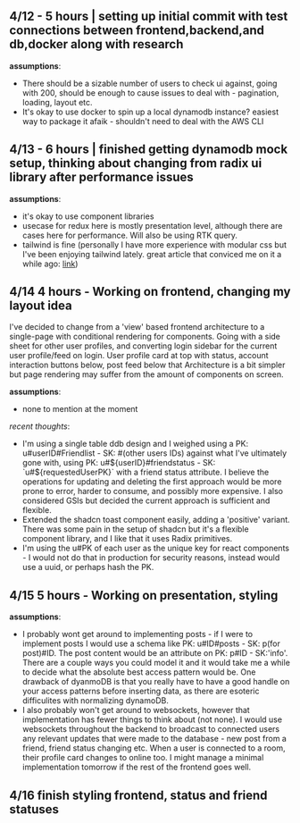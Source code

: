 ## 4/12 - 5 hours | setting up initial commit with test connections between frontend,backend,and db,docker along with research

**assumptions**:

- There should be a sizable number of users to check ui against, going with 200, should be enough to cause issues to deal with - pagination, loading, layout etc.
- It's okay to use docker to spin up a local dynamodb instance? easiest way to package it afaik - shouldn't need to deal with the AWS CLI

## 4/13 - 6 hours | finished getting dynamodb mock setup, thinking about changing from radix ui library after performance issues

**assumptions**:

- it's okay to use component libraries
- usecase for redux here is mostly presentation level, although there are cases here for performance. Will also be using RTK query.
- tailwind is fine (personally I have more experience with modular css but I've been enjoying tailwind lately. great article that conviced me on it a while ago: [link](https://adamwathan.me/css-utility-classes-and-separation-of-concerns/))

## 4/14 4 hours - Working on frontend, changing my layout idea

I've decided to change from a 'view' based frontend architecture to a single-page with conditional rendering for components.
Going with a side sheet for other user profiles, and converting login sidebar for the current user profile/feed on login.
User profile card at top with status, account interaction buttons below, post feed below that
Architecture is a bit simpler but page rendering may suffer from the amount of components on screen.

**assumptions**:

- none to mention at the moment

_recent thoughts_:

- I'm using a single table ddb design and I weighed using a PK: u#userID#Friendlist - SK: #(other users IDs) against what I've ultimately gone with, using PK: u#${userID}#friendstatus - SK: `u#${requestedUserPK}` with a friend status attribute. I believe the operations for updating and deleting the first approach would be more prone to error, harder to consume, and possibly more expensive. I also considered GSIs but decided the current approach is sufficient and flexible.
- Extended the shadcn toast component easily, adding a 'positive' variant. There was some pain in the setup of shadcn but it's a flexible component library, and I like that it uses Radix primitives.
- I'm using the u#PK of each user as the unique key for react components - I would not do that in production for security reasons, instead would use a uuid, or perhaps hash the PK.

## 4/15 5 hours - Working on presentation, styling

**assumptions**:

- I probably wont get around to implementing posts - if I were to implement posts I would use a schema like PK: u#ID#posts - SK: p(for post)#ID. The post content would be an attribute on PK: p#ID - SK:'info'. There are a couple ways you could model it and it would take me a while to decide what the absolute best access pattern would be. One drawback of dyanmoDB is that you really have to have a good handle on your access patterns before inserting data, as there are esoteric difficulites with normalizing dynamoDB.
- I also probably won't get around to websockets, however that implementation has fewer things to think about (not none). I would use websockets throughout the backend to broadcast to connected users any relevant updates that were made to the database - new post from a friend, friend status changing etc. When a user is connected to a room, their profile card changes to online too. I might manage a minimal implementation tomorrow if the rest of the frontend goes well.

## 4/16 finish styling frontend, status and friend statuses
